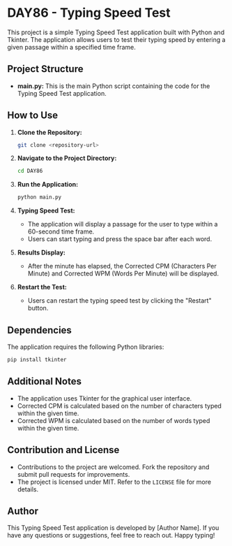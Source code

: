 # DAY86 - Typing Speed Test 

This project is a simple Typing Speed Test application built with Python and Tkinter. The application allows users to test their typing speed by entering a given passage within a specified time frame.

## Project Structure

- **main.py:** This is the main Python script containing the code for the Typing Speed Test application.

## How to Use

1. **Clone the Repository:**
   ```bash
   git clone <repository-url>
   ```

2. **Navigate to the Project Directory:**
   ```bash
   cd DAY86
   ```

3. **Run the Application:**
   ```bash
   python main.py
   ```

4. **Typing Speed Test:**
   - The application will display a passage for the user to type within a 60-second time frame.
   - Users can start typing and press the space bar after each word.

5. **Results Display:**
   - After the minute has elapsed, the Corrected CPM (Characters Per Minute) and Corrected WPM (Words Per Minute) will be displayed.

6. **Restart the Test:**
   - Users can restart the typing speed test by clicking the "Restart" button.

## Dependencies

The application requires the following Python libraries:

```bash
pip install tkinter
```

## Additional Notes

- The application uses Tkinter for the graphical user interface.
- Corrected CPM is calculated based on the number of characters typed within the given time.
- Corrected WPM is calculated based on the number of words typed within the given time.

## Contribution and License

- Contributions to the project are welcomed. Fork the repository and submit pull requests for improvements.
- The project is licensed under MIT. Refer to the `LICENSE` file for more details.

## Author

This Typing Speed Test application is developed by [Author Name]. If you have any questions or suggestions, feel free to reach out. Happy typing!